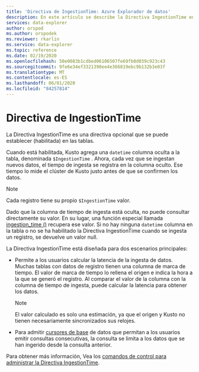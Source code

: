 ```yaml
---
title: 'Directiva de IngestionTime: Azure Explorador de datos'
description: En este artículo se describe la Directiva IngestionTime en Azure Explorador de datos.
services: data-explorer
author: orspod
ms.author: orspodek
ms.reviewer: rkarlin
ms.service: data-explorer
ms.topic: reference
ms.date: 02/19/2020
ms.openlocfilehash: 50e0083b1cdbed06106507fe69fb0d039c923c43
ms.sourcegitcommit: 9fe6e34ef3321390ee4e366819ebc9b132b3e03f
ms.translationtype: MT
ms.contentlocale: es-ES
ms.lasthandoff: 06/01/2020
ms.locfileid: "84257814"
---
```

# <a name="ingestiontime-policy"></a>Directiva de IngestionTime

La Directiva IngestionTime es una directiva opcional que se puede establecer (habilitada) en las tablas.

Cuando está habilitada, Kusto agrega una `datetime` columna oculta a la tabla, denominada `$IngestionTime` . Ahora, cada vez que se ingestan nuevos datos, el tiempo de ingesta se registra en la columna oculto. Ese tiempo lo mide el clúster de Kusto justo antes de que se confirmen los datos. 

> [!NOTE]
> Cada registro tiene su propio `$IngestionTime` valor.

Dado que la columna de tiempo de ingesta está oculta, no puede consultar directamente su valor.
En su lugar, una función especial llamada [ingestion_time ()](../query/ingestiontimefunction.md) recupera ese valor. Si no hay ninguna `datetime` columna en la tabla o no se ha habilitado la Directiva IngestionTime cuando se ingesta un registro, se devuelve un valor null.

La Directiva IngestionTime está diseñada para dos escenarios principales:
* Permite a los usuarios calcular la latencia de la ingesta de datos.
  Muchas tablas con datos de registro tienen una columna de marca de tiempo. El valor de marca de tiempo lo rellena el origen e indica la hora a la que se generó el registro. Al comparar el valor de la columna con la columna de tiempo de ingesta, puede calcular la latencia para obtener los datos. 
  
  > [!NOTE]
  > El valor calculado es solo una estimación, ya que el origen y Kusto no tienen necesariamente sincronizados sus relojes.
  
* Para admitir [cursores de base](../management/databasecursor.md) de datos que permitan a los usuarios emitir consultas consecutivas, la consulta se limita a los datos que se han ingerido desde la consulta anterior.

Para obtener más información, Vea los [comandos de control para administrar la Directiva IngestionTime](../management/ingestiontime-policy.md).
